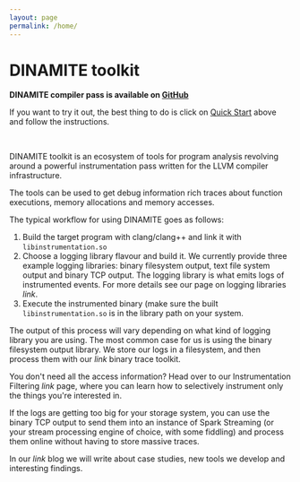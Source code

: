 ```yaml
---
layout: page
permalink: /home/
---
```

# DINAMITE toolkit

**DINAMITE compiler pass is available on [GitHub](https://github.com/dinamite-toolkit/dinamite)**

If you want to try it out, the best thing to do is click on [Quick Start](https://dinamite-toolkit.github.io/quickstart/) above and
follow the instructions.

<br>

DINAMITE toolkit is an ecosystem of tools for program analysis revolving 
around a powerful instrumentation pass written for the LLVM compiler 
infrastructure.

The tools can be used to get debug information rich traces about function executions,
memory allocations and memory accesses.

The typical workflow for using DINAMITE goes as follows:

1. Build the target program with clang/clang++ and link it with `libinstrumentation.so`
2. Choose a logging library flavour and build it.
    We currently provide three example logging libraries: binary filesystem output,
    text file system output and binary TCP output.
    The logging library is what emits logs of instrumented events. For more details
    see our page on logging libraries *link*.
3. Execute the instrumented binary (make sure the built `libinstrumentation.so` is
in the library path on your system.

The output of this process will vary depending on what kind of logging library you
are using. The most common case for us is using the binary filesystem output library.
We store our logs in a filesystem, and then process them with our *link* binary trace
toolkit.

You don't need all the access information? Head over to our Instrumentation Filtering *link*
page, where you can learn how to selectively instrument only the things you're interested in.

If the logs are getting too big for your storage system, you can use the binary TCP output
to send them into an instance of Spark Streaming (or your stream processing engine of choice,
with some fiddling) and process them online without having to store massive traces.

In our *link* blog we will write about case studies, new tools we develop and interesting
findings.

